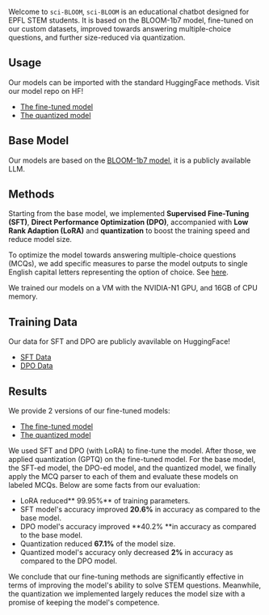 Welcome to `sci-BLOOM`, `sci-BLOOM` is an educational chatbot designed for EPFL STEM students. It is based on the BLOOM-1b7 model, fine-tuned on our custom datasets, improved towards answering multiple-choice questions, and further size-reduced via quantization.


## Usage
Our models can be imported with the standard HuggingFace methods. Visit our model repo on HF!
- [The fine-tuned model](https://huggingface.co/Veture/merged_dpo_model)
- [The quantized model](https://huggingface.co/Veture/merged_autoGPTQ_dpo/tree/main)



## Base Model
Our models are based on the [BLOOM-1b7 model](https://huggingface.co/bigscience/bloom-1b7), it is a publicly available LLM.


## Methods
Starting from the base model, we implemented **Supervised Fine-Tuning (SFT)**, **Direct Performance Optimization (DPO)**, accompanied with **Low Rank Adaption (LoRA)** and **quantization** to boost the training speed and reduce model size.

To optimize the model towards answering multiple-choice questions (MCQs), we add specific measures to parse the model outputs to single English capital letters representing the option of choice. See [here](https://github.com/Tachi-67/sci-BLOOM/blob/main/haolong/mcqa_parser.ipynb).

We trained our models on a VM with the NVIDIA-N1 GPU, and 16GB of CPU memory.


## Training Data
Our data for SFT and DPO are publicly avavilable on HuggingFace!
- [SFT Data](https://huggingface.co/datasets/Tachi67/sft_dataset)
- [DPO Data](https://huggingface.co/datasets/Tachi67/mnlp_dpo_data_7k)

## Results
We provide 2 versions of our fine-tuned models:
- [The fine-tuned model](https://huggingface.co/Veture/merged_dpo_model)
- [The quantized model](https://huggingface.co/Veture/merged_autoGPTQ_dpo/tree/main)


We used SFT and DPO (with LoRA) to fine-tune the model. After those, we applied quantization (GPTQ) on the fine-tuned model. For the base model, the SFT-ed model, the DPO-ed model, and the quantized model, we finally apply the MCQ parser to each of them and evaluate these models on labeled MCQs. Below are some facts from our evaluation:
- LoRA reduced** 99.95%** of training parameters.
- SFT model's accuracy improved **20.6%** in accuracy as compared to the base model.
- DPO model's accuracy improved **40.2% **in accuracy as compared to the base model.
- Quantization reduced **67.1%** of the model size.
- Quantized model's accuracy only decreased **2%** in accuracy as compared to the DPO model.

We conclude that our fine-tuning methods are significantly effective in terms of improving the model's ability to solve STEM questions. Meanwhile, the quantization we implemented largely reduces the model size with a promise of keeping the model's competence.

